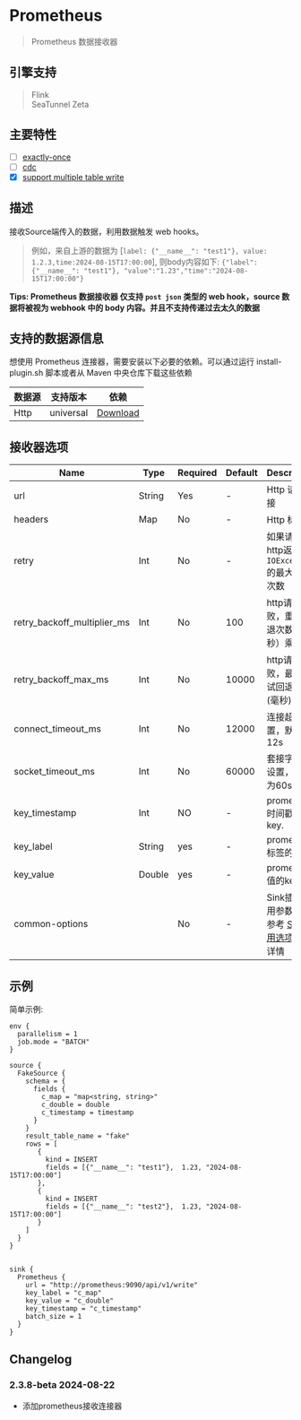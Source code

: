 # Prometheus

> Prometheus 数据接收器

## 引擎支持

> Flink<br/>
> SeaTunnel Zeta<br/>

## 主要特性

- [ ] [exactly-once](../../concept/connector-v2-features.md)
- [ ] [cdc](../../concept/connector-v2-features.md)
- [x] [support multiple table write](../../concept/connector-v2-features.md)

## 描述

接收Source端传入的数据，利用数据触发 web hooks。

> 例如，来自上游的数据为 [`label: {"__name__": "test1"}, value: 1.2.3,time:2024-08-15T17:00:00`], 则body内容如下: `{"label":{"__name__": "test1"}, "value":"1.23","time":"2024-08-15T17:00:00"}`

**Tips: Prometheus 数据接收器 仅支持 `post json` 类型的 web hook，source 数据将被视为 webhook 中的 body 内容。并且不支持传递过去太久的数据**

## 支持的数据源信息

想使用 Prometheus 连接器，需要安装以下必要的依赖。可以通过运行 install-plugin.sh 脚本或者从 Maven 中央仓库下载这些依赖

| 数据源  |   支持版本    |                                                        依赖                                                        |
|------|-----------|------------------------------------------------------------------------------------------------------------------|
| Http | universal | [Download](https://mvnrepository.com/artifact/org.apache.seatunnel/seatunnel-connectors-v2/connector-prometheus) |

## 接收器选项

|            Name             |  Type  | Required | Default | Description                                           |
|-----------------------------|--------|----------|---------|-------------------------------------------------------|
| url                         | String | Yes      | -       | Http 请求链接                                             |
| headers                     | Map    | No       | -       | Http 标头                                               |
| retry                       | Int    | No       | -       | 如果请求http返回`IOException`的最大重试次数                        |
| retry_backoff_multiplier_ms | Int    | No       | 100     | http请求失败，重试回退次数（毫秒）乘数                                 |
| retry_backoff_max_ms        | Int    | No       | 10000   | http请求失败，最大重试回退时间(毫秒)                                 |
| connect_timeout_ms          | Int    | No       | 12000   | 连接超时设置，默认12s                                          |
| socket_timeout_ms           | Int    | No       | 60000   | 套接字超时设置，默认为60s                                        |
| key_timestamp               | Int    | NO       | -       | prometheus时间戳的key.                                    |
| key_label                   | String | yes      | -       | prometheus标签的key                                      |
| key_value                   | Double | yes      | -       | prometheus值的key                                       |
| common-options              |        | No       | -       | Sink插件常用参数，请参考 [Sink常用选项 ](../sink-common-options.md) 了解详情 |

## 示例

简单示例:

```hocon
env {
  parallelism = 1
  job.mode = "BATCH"
}

source {
  FakeSource {
    schema = {
      fields {
        c_map = "map<string, string>"
        c_double = double
        c_timestamp = timestamp
      }
    }
    result_table_name = "fake"
    rows = [
       {
         kind = INSERT
         fields = [{"__name__": "test1"},  1.23, "2024-08-15T17:00:00"]
       },
       {
         kind = INSERT
         fields = [{"__name__": "test2"},  1.23, "2024-08-15T17:00:00"]
       }
    ]
  }
}


sink {
  Prometheus {
    url = "http://prometheus:9090/api/v1/write"
    key_label = "c_map"
    key_value = "c_double"
    key_timestamp = "c_timestamp"
    batch_size = 1
  }
}
```

## Changelog

### 2.3.8-beta 2024-08-22

- 添加prometheus接收连接器

